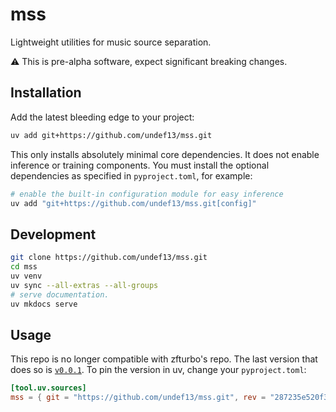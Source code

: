 # mss

Lightweight utilities for music source separation.

⚠️ This is pre-alpha software, expect significant breaking changes.

## Installation

Add the latest bleeding edge to your project:

```sh
uv add git+https://github.com/undef13/mss.git
```

This only installs absolutely minimal core dependencies. It does not enable inference or training components. You must install the optional dependencies as specified in `pyproject.toml`, for example:

```sh
# enable the built-in configuration module for easy inference
uv add "git+https://github.com/undef13/mss.git[config]"
```

## Development

```sh
git clone https://github.com/undef13/mss.git
cd mss
uv venv
uv sync --all-extras --all-groups
# serve documentation.
uv mkdocs serve
```

## Usage

This repo is no longer compatible with zfturbo's repo. The last version that does so is [`v0.0.1`](https://github.com/undef13/mss/tree/v0.0.1). To pin the version in uv, change your `pyproject.toml`:

```toml
[tool.uv.sources]
mss = { git = "https://github.com/undef13/mss.git", rev = "287235e520f3bb927b58f9f53749fe3ccc248fac" }
```
